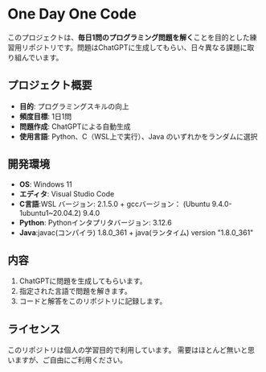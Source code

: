 # One Day One Code

このプロジェクトは、**毎日1問のプログラミング問題を解く**ことを目的とした練習用リポジトリです。問題はChatGPTに生成してもらい、日々異なる課題に取り組んでいます。

## プロジェクト概要

- **目的**: プログラミングスキルの向上
- **頻度目標**: 1日1問
- **問題作成**: ChatGPTによる自動生成
- **使用言語**: Python、C（WSL上で実行）、Java のいずれかをランダムに選択

## 開発環境

- **OS**: Windows 11
- **エディタ**: Visual Studio Code
- **C言語**:WSL バージョン: 2.1.5.0 + gccバージョン： (Ubuntu 9.4.0-1ubuntu1~20.04.2) 9.4.0
- **Python**: Pythonインタプリタバージョン: 3.12.6
- **Java**:javac(コンパイラ) 1.8.0_361 + java(ランタイム) version "1.8.0_361"

## 内容

1. ChatGPTに問題を生成してもらいます。
2. 指定された言語で問題を解きます。
3. コードと解答をこのリポジトリに記録します。

## ライセンス

このリポジトリは個人の学習目的で利用しています。
需要はほとんど無いと思いますが、ご自由にご利用ください。
